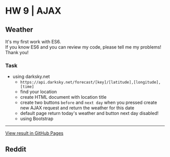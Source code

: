 # HW 9 | AJAX

## Weather

It's my first work with ES6. <br />
If you know ES6 and you can review my code, please tell me my problems! <br />
Thank you! <br />

### Task

- using darksky.net
    - `https://api.darksky.net/forecast/[key]/[latitude],[longitude],[time]`
    - find your location
    - create HTML document with location title
    - create two buttons `before` and `next day` when you pressed create new AJAX request and return the weather for this date
    - default page return today's weather and button next day disabled!
    - using Bootstrap


---

[View result in GitHub Pages](https://mvolodya.github.io/weather/hw-9-AJAX/)


## Reddit
